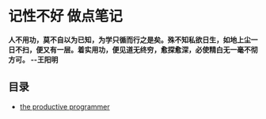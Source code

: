 # 记性不好 做点笔记

__人不用功，莫不自以为已知，为学只循而行之是矣。殊不知私欲日生，如地上尘一日不扫，便又有一层。着实用功，便见道无终穷，愈探愈深，必使精白无一毫不彻方可。  --王阳明__

## 目录

- [the productive programmer](the_productive_programmer.md)